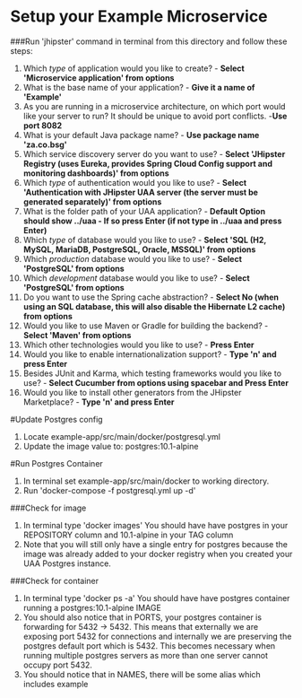 # Setup your Example Microservice
###Run 'jhipster' command in terminal from this directory and follow these steps:

1. Which *type* of application would you like to create? - **Select 'Microservice application' from options**
2. What is the base name of your application? - **Give it a name of 'Example'**
3. As you are running in a microservice architecture, on which port would like your server to run? It should be unique to avoid port conflicts. -**Use port 8082**
4. What is your default Java package name? - **Use package name 'za.co.bsg'**
5. Which service discovery server do you want to use? - **Select 'JHipster Registry (uses Eureka, provides Spring Cloud Config support and monitoring dashboards)' from options**
6. Which *type* of authentication would you like to use? - **Select 'Authentication with JHipster UAA server (the server must be generated separately)' from options**
7. What is the folder path of your UAA application? - **Default Option should show ../uaa - If so press Enter (if not type in ../uaa and press Enter)**
8. Which *type* of database would you like to use? - **Select 'SQL (H2, MySQL, MariaDB, PostgreSQL, Oracle, MSSQL)'  from options**
9. Which *production* database would you like to use? - **Select 'PostgreSQL' from options**
10. Which *development* database would you like to use? - **Select 'PostgreSQL' from options**
11. Do you want to use the Spring cache abstraction? - **Select No (when using an SQL database, this will also disable the Hibernate L2 cache) from options**
12. Would you like to use Maven or Gradle for building the backend? - **Select 'Maven' from options**
13. Which other technologies would you like to use? - **Press Enter**
14. Would you like to enable internationalization support? - **Type 'n' and press Enter**
15. Besides JUnit and Karma, which testing frameworks would you like to use? - **Select Cucumber from options using spacebar and Press Enter**
16. Would you like to install other generators from the JHipster Marketplace? - **Type 'n' and press Enter**


#Update Postgres config
1. Locate example-app/src/main/docker/postgresql.yml
2. Update the image value to: postgres:10.1-alpine

#Run Postgres Container
1. In terminal set example-app/src/main/docker to working directory.
2. Run 'docker-compose -f postgresql.yml up -d'

###Check for image
1. In terminal type 'docker images'
You should have have postgres in your REPOSITORY column and 10.1-alpine in your TAG column
2. Note that you will still only have a single entry for postgres because the image was already added to your docker registry
when you created your UAA Postgres instance.

###Check for container
1. In terminal type 'docker ps -a'
You should have have postgres container running a postgres:10.1-alpine IMAGE
2. You should also notice that in PORTS, your postgres container is forwarding for 5432 -> 5432. This means that
externally we are exposing port 5432 for connections and internally we are preserving the postgres default port which is 5432.
This becomes necessary when running multiple postgres servers as more than one server cannot occupy port 5432.
3. You should notice that in NAMES, there will be some alias which includes example
